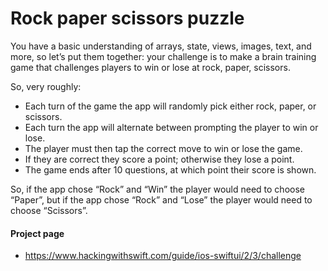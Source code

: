 # Rock paper scissors puzzle

You have a basic understanding of arrays, state, views, images, text, and more, so let’s put them together: your challenge is to make a brain training game that challenges players to win or lose at rock, paper, scissors.

So, very roughly:
- Each turn of the game the app will randomly pick either rock, paper, or scissors.
- Each turn the app will alternate between prompting the player to win or lose.
- The player must then tap the correct move to win or lose the game.
- If they are correct they score a point; otherwise they lose a point.
- The game ends after 10 questions, at which point their score is shown.

So, if the app chose “Rock” and “Win” the player would need to choose “Paper”, but if the app chose “Rock” and “Lose” the player would need to choose “Scissors”.

#### Project page
- https://www.hackingwithswift.com/guide/ios-swiftui/2/3/challenge
